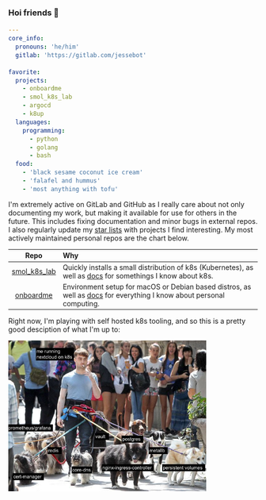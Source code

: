 ### Hoi friends 💙

```yaml
---
core_info:
  pronouns: 'he/him'
  gitlab: 'https://gitlab.com/jessebot'
  
favorite:
  projects:
    - onboardme
    - smol_k8s_lab
    - argocd
    - k8up
  languages:
    programming:
      - python
      - golang
      - bash
  food:
    - 'black sesame coconut ice cream'
    - 'falafel and hummus'
    - 'most anything with tofu'
```

I'm extremely active on GitLab and GitHub as I really care about not only documenting my work, but making it available for use for others in the future. This includes fixing documentation and minor bugs in external repos. I also regularly update my [star lists](https://github.com/jessebot?tab=stars) with projects I find interesting. My most actively maintained personal repos are the chart below.

| Repo | Why |
|:----:|:----|
| [smol_k8s_lab](https://github.com/jessebot/smol_k8s_lab) | Quickly installs a small distribution of k8s (Kubernetes), as well as [docs](https://jessebot.github.io/smol_k8s_homelab/) for somethings I know about k8s. |
| [onboardme](https://github.com/jessebot/onboardme)           | Environment setup for macOS or Debian based distros, as well as [docs](https://jessebot.github.io/onboardme) for everything I know about personal computing. |

Right now, I'm playing with self hosted k8s tooling, and so this is a pretty good desciption of what I'm up to:

<img src="./nextcloud_on_k8s.jpg" width='400'>
